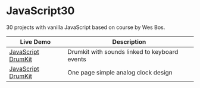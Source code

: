 # JavaScript30

30 projects with vanilla JavaScript based on course by Wes Bos.

|Live Demo |Description |
|---|---|
|[JavaScript DrumKit](https://tgstern.github.io/javascript30/01-JavaScriptDrumKit/)| Drumkit with sounds linked to keyboard events |
|[JavaScript DrumKit](https://tgstern.github.io/javascript30/02-JSandCSSClock/)| One page simple analog clock design |
